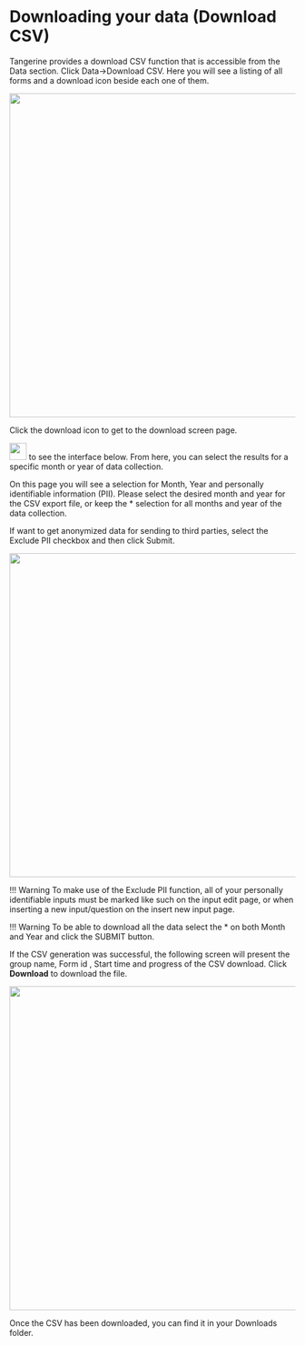Downloading your data (Download CSV) 
============

Tangerine provides a download CSV function that is accessible from the Data section. 
Click Data->Download CSV. Here you will see a listing of all forms and a download icon beside each one of them.


<img src="../media/downloadCsv.png" width="570">


Click the download icon to get to the download screen page.

<img src="../media/image85.png" width="30">
to see the interface below. From here,
you can select the results for a specific month or year of data
collection.

On this page you will see a selection for Month, Year and personally identifiable information (PII). Please select the desired month and year for the CSV export file, or keep the * selection for all months and year of the data collection. 

If want to get anonymized data for sending to third parties, select the Exclude PII checkbox and then click Submit.

<img src="../media/downloadSelection.png" width="570">

!!! Warning 
    To make use of the Exclude PII function, all of your  personally identifiable inputs must be marked like such on the input edit page, or when inserting a new input/question on the insert new input page.

!!! Warning 
    To be able to download all the data select the \* on both Month and Year and click the SUBMIT button.

If the CSV generation was successful, the following screen will present the group name, Form id , Start time and progress of the CSV download. 
Click **Download** to download the file.

<img src="../media/downloadCsvFile.png" width="570">


Once the CSV has been downloaded, you can find it in your Downloads folder.